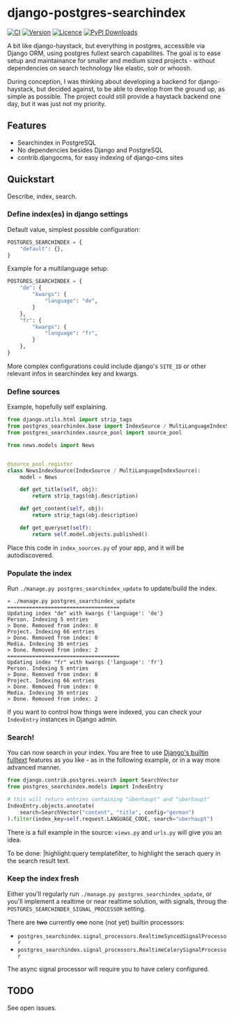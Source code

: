 # django-postgres-searchindex

[![CI](https://img.shields.io/github/actions/workflow/status/bnzk/django-postgres-searchindex/ci.yml?style=flat-square&logo=github "CI")](https://github.com/bnzk/django-postgres-searchindex/actions/workflows/ci.yml)
[![Version](https://img.shields.io/pypi/v/django-postgres-searchindex.svg?style=flat-square "Version")](https://pypi.python.org/pypi/django-postgres-searchindex/)
[![Licence](https://img.shields.io/github/license/bnzk/django-postgres-searchindex.svg?style=flat-square "Licence")](https://pypi.python.org/pypi/django-postgres-searchindex/)
[![PyPI Downloads](https://img.shields.io/pypi/dm/django-postgres-searchindex?style=flat-square "PyPi Downloads")](https://pypistats.org/packages/django-postgres-searchindex)

A bit like django-haystack, but everything in postgres, accessible via Django ORM, using
postgres fullext search capabilites. The goal is to ease setup and 
maintainance for smaller and medium sized projects - without dependencies on
search technology like elastic, solr or whoosh.

During conception, I was thinking about developing a backend for django-haystack, but 
decided against, to be able to develop from the ground up, as simple as possible. The 
project could still provide a haystack backend one day, but it was just not my priority.

## Features

- Searchindex in PostgreSQL
- No dependencies besides Django and PostgreSQL
- contrib.djangocms, for easy indexing of django-cms sites

## Quickstart

Describe, index, search.

### Define index(es) in django settings

Default value, simplest possible configuration:

```python
POSTGRES_SEARCHINDEX = {
    "default": {},
}
```

Example for a multilanguage setup:

```python
POSTGRES_SEARCHINDEX = {
    "de": {
        "kwargs": {
            "language": "de",
        }
    },
    "fr": {
        "kwargs": {
            "language": "fr",
        }
    },
}
```

More complex configurations could include django's `SITE_ID` or other relevant infos
in searchindex key and kwargs.

### Define sources

Example, hopefully self explaining. 

```python
from django.utils.html import strip_tags
from postgres_searchindex.base import IndexSource / MultiLanguageIndexSource
from postgres_searchindex.source_pool import source_pool

from news.models import News


@source_pool.register
class NewsIndexSource(IndexSource / MultiLanguageIndexSource):
    model = News

    def get_title(self, obj):
        return strip_tags(obj.description)

    def get_content(self, obj):
        return strip_tags(obj.description)

    def get_queryset(self):
        return self.model.objects.published()
```
Place this code in `index_sources.py` of your app, and it will be autodiscovered.

### Populate the index

Run  `./manage.py postgres_searchindex_update` to update/build the index.

```shell
» ./manage.py postgres_searchindex_update
====================================
Updating index "de" with kwargs {'language': 'de'}
Person. Indexing 5 entries
> Done. Removed from index: 0
Project. Indexing 66 entries
> Done. Removed from index: 0
Media. Indexing 36 entries
> Done. Removed from index: 2
====================================
Updating index "fr" with kwargs {'language': 'fr'}
Person. Indexing 5 entries
> Done. Removed from index: 0
Project. Indexing 66 entries
> Done. Removed from index: 0
Media. Indexing 36 entries
> Done. Removed from index: 2
```

If you want to control how things were indexed, you can check
your `IndexEntry` instances in Django admin.

### Search!

You can now search in your index. You are free to use [Django's builtin fulltext](https://docs.djangoproject.com/en/dev/ref/contrib/postgres/search/)
features as you like - as in the following example, or in a way more advanced manner.

```python
from django.contrib.postgres.search import SearchVector
from postgres_searchindex.models import IndexEntry

# this will return entries containing "überhaupt" and "uberhaupt"
IndexEntry.objects.annotate(
    search=SearchVector("content", "title", config="german")
).filter(index_key=self.request.LANGUAGE_CODE, search="uberhaupt")

```

There is a full example in the source: `views.py` and `urls.py` will give you an idea. 

To be done: |highlight:query templatefilter, to highlight the serach query in the 
search result text.

### Keep the index fresh

Either you'll regularly run `./manage.py postgres_searchindex_update`, or you'll 
implement a realtime or near realtime solution, with signals, throug the 
`POSTGRES_SEARCHINDEX_SIGNAL_PROCESSOR` setting. 

There are ~~two~~ currently ~~one~~ none (not yet) builtin processors:
 - `postgres_searchindex.signal_processors.RealtimeSyncedSignalProcessor`
 - `postgres_searchindex.signal_processors.RealtimeCelerySignalProcessor`

The async signal processor will require you to have celery configured.


## TODO

See open issues.
